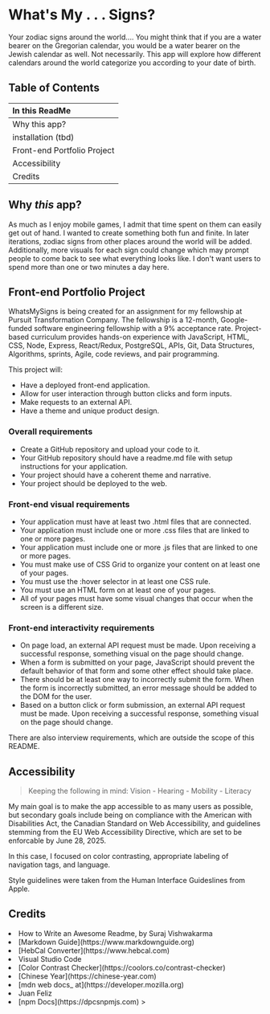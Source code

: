 # What's My . . . Signs?

Your zodiac signs around the world....
You might think that if you are a water bearer on the Gregorian calendar, you would be a water bearer on the Jewish calendar as well. Not necessarily. This app will explore how different calendars around the world categorize you according to your date of birth.
>
## Table of Contents
>
|In this ReadMe|
|:---|
|Why this app?|
|installation (tbd)|
|Front-end Portfolio Project|
|Accessibility|
|Credits|
>
## Why *this* app?
>
As much as I enjoy mobile games, I admit that time spent on them can easily get out of hand. I wanted to create something both fun and finite. In later iterations, zodiac signs from other places around the world will be added. Additionally, more visuals for each sign could change which may prompt people to come back to see what everything looks like. I don't want users to spend more than one or two minutes a day here.
>
## Front-end Portfolio Project
>
WhatsMySigns is being created for an assignment for my fellowship at Pursuit Transformation Company. The fellowship is a 12-month, Google-funded software engineering fellowship with a 9% acceptance rate. Project-based curriculum provides hands-on experience with JavaScript, HTML, CSS, Node, Express, React/Redux, PostgreSQL, APIs, Git, Data Structures, Algorithms, sprints, Agile, code reviews, and pair programming.
>
This project will:
>
- Have a deployed front-end application.
- Allow for user interaction through button clicks and form inputs.
- Make requests to an external API.
- Have a theme and unique product design.
>
### Overall requirements
>
- Create a GitHub repository and upload your code to it.
- Your GitHub repository should have a readme.md file with setup instructions for your application.
- Your project should have a coherent theme and narrative.
- Your project should be deployed to the web.
>

### Front-end visual requirements
>
- Your application must have at least two .html files that are connected.
- Your application must include one or more .css files that are linked to one or more pages.
- Your application must include one or more .js files that are linked to one or more pages.
- You must make use of CSS Grid to organize your content on at least one of your pages.
- You must use the :hover selector in at least one CSS rule.
- You must use an HTML form on at least one of your pages.
- All of your pages must have some visual changes that occur when the screen is a different size.
>
### Front-end interactivity requirements
>
- On page load, an external API request must be made. Upon receiving a successful response, something visual on the page should change.
- When a form is submitted on your page, JavaScript should prevent the default behavior of that form and some other effect should take place.
- There should be at least one way to incorrectly submit the form. When the form is incorrectly submitted, an error message should be added to the DOM for the user.
- Based on a button click or form submission, an external API request must be made. Upon receiving a successful response, something visual on the page should change.
>
There are also interview requirements, which are outside the scope of this README.
>
## Accessibility
>
> Keeping the following in mind:
> Vision - Hearing - Mobility - Literacy
>
My main goal is to make the app accessible to as many
users as possible, but secondary goals include being on
compliance with the American with Disabilities Act,
the Canadian Standard on Web Accessibility, and
guidelines stemming from the EU Web Accessibility
Directive, which are set to be enforcable by June 28, 2025.
>
In this case, I focused on color contrasting, appropriate
labeling of navigation tags, and language.
>
Style guidelines were taken from the Human Interface
Guideslines from Apple.
>
## Credits
>
<li>How to Write an Awesome Readme, by Suraj Vishwakarma
<li>[Markdown Guide](https://www.markdownguide.org)
<li>[HebCal Converter](https://www.hebcal.com)
<li>Visual Studio Code
<li>[Color Contrast Checker](https://coolors.co/contrast-checker)
<li>[Chinese Year](https://chinese-year.com)
<li>[mdn web docs_ at](https://developer.mozilla.org)
<li>Juan Feliz
<li>[npm Docs](https://dpcsnpmjs.com)
>

